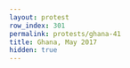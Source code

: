 ```yaml
---
layout: protest
row_index: 301
permalink: protests/ghana-41
title: Ghana, May 2017
hidden: true
---
```

